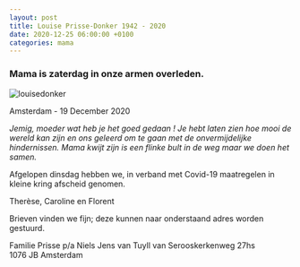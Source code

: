 ```yaml
---
layout: post
title: Louise Prisse-Donker 1942 - 2020
date: 2020-12-25 06:00:00 +0100
categories: mama
---
```


### Mama is zaterdag in onze armen overleden.

![louisedonker](https://prisse.nl/assets/louisedonker.jpg)  

Amsterdam - 19 December 2020  

*Jemig, moeder wat heb je het goed gedaan ! Je hebt laten zien hoe mooi de wereld kan zijn en ons geleerd om te gaan met de onvermijdelijke hindernissen. Mama kwijt zijn is een flinke bult in de weg maar we doen het samen.*  

Afgelopen dinsdag hebben we, in verband met Covid-19 maatregelen in kleine kring afscheid genomen.

Therèse, Caroline en Florent

Brieven vinden we fijn; deze kunnen naar onderstaand adres worden gestuurd.

Familie Prisse p/a Niels Jens
van Tuyll van Serooskerkenweg 27hs  
1076 JB Amsterdam  
